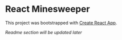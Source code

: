 # React Minesweeper

This project was bootstrapped with [Create React App](https://github.com/facebook/create-react-app).

_Readme section will be updated later_
